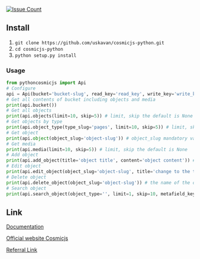 [![Issue Count](https://codeclimate.com/github/cosmicjs/cosmicjs-python/badges/issue_count.svg)](https://codeclimate.com/github/cosmicjs/cosmicjs-python)

## Install
1. `git clone https://github.com/uskavan/cosmicjs-python.git`
2. `cd cosmicjs-python`
3. `python setup.py install`

### Usage
```python
from pythoncosmicjs import Api
# Configure
api = Api(bucket='bucket-slug', read_key='read_key', write_key='write_key')
# Get all contents of bucket including objects and media
print(api.bucket())
# Get all objects
print(api.objects(limit=10, skip=5)) # limit, skip the default is None
# Get objects by type
print(api.object_type(type_slug='pages', limit=10, skip=5)) # limit, skip the default is None
# Get object
print(api.object(object_slug='object-slug')) # object_slug mandatory variable
# Get media
print(api.media(limit=10, skip=5)) # limit, skip the default is None
# Add object
print(api.add_object(title='object title', content='object content')) # title, content required variables
# Edit object
print(api.edit_object(object_slug='object-slug', title='change to the title', content='change to the content')) # title, content required variables
# Delete object
print(api.delete_object(object_slug='object-slug')) # the name of the object you want to delete
# Search object
print(api.search_object(object_type='', limit=1, skip=10, metafield_keys='bob', metafield_value='bob'))
```
## Link

[Documentation](https://github.com/uskavan/pythoncosmicjs/wiki)

[Official website Сosmicjs](https://cosmicjs.com/)

[Referral Link](https://cosmicjs.com/?ref=S1G_ALN9x)
